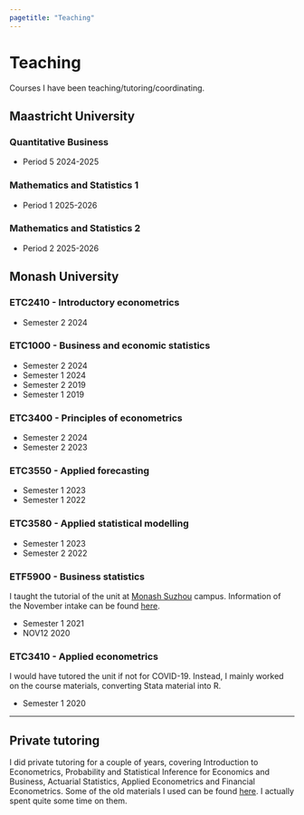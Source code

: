 ```yaml
---
pagetitle: "Teaching"
---
```


# Teaching

Courses I have been teaching/tutoring/coordinating.

## Maastricht University

### Quantitative Business

- Period 5 2024-2025

### Mathematics and Statistics 1

- Period 1 2025-2026

### Mathematics and Statistics 2

- Period 2 2025-2026

## Monash University

### ETC2410 - Introductory econometrics

- Semester 2 2024


### ETC1000 - Business and economic statistics

<!-- [Handbook entry](https://handbook.monash.edu/current/units/ETC1000) -->

- Semester 2 2024
- Semester 1 2024
- Semester 2 2019
- Semester 1 2019


### ETC3400 - Principles of econometrics
<!-- [Handbook entry](https://handbook.monash.edu/current/units/ETC3400) -->

- Semester 2 2024
- Semester 2 2023


### ETC3550 - Applied forecasting
<!-- [Handbook entry](https://handbook.monash.edu/current/units/ETC3550) -->

- Semester 1 2023
- Semester 1 2022


### ETC3580 - Applied statistical modelling
<!-- [Handbook entry](https://handbook.monash.edu/current/units/ETC3580) -->

- Semester 1 2023
- Semester 2 2022


### ETF5900 - Business statistics

I taught the tutorial of the unit at [Monash Suzhou](https://www.monash.edu/suzhou) campus. Information of the November intake can be found [here](https://www.monash.edu/study/nov-intake-2020).

- Semester 1 2021
- NOV12 2020
 

### ETC3410 - Applied econometrics

I would have tutored the unit if not for COVID-19. Instead, I mainly worked on the course materials, converting Stata material into R. 

- Semester 1 2020

---

## Private tutoring

I did private tutoring for a couple of years, covering Introduction to Econometrics, Probability and Statistical Inference for Economics and Business, Actuarial Statistics, Applied Econometrics and Financial Econometrics. Some of the old materials I used can be found [here](/materials/). I actually spent quite some time on them.
